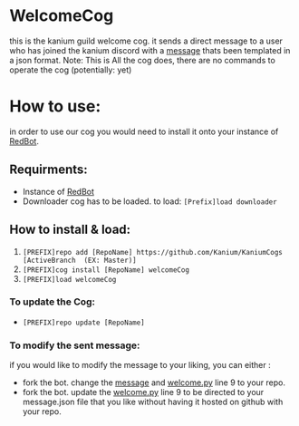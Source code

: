 # WelcomeCog
this is the kanium guild welcome cog. it sends a direct message to a user who has joined the kanium discord with a [message](./data/embedded_message.json) thats been templated in a json format. Note: This is All the cog does, there are no commands to operate the cog (potentially: yet)

# How to use:

in order to use our cog you would need to install it onto your instance of [RedBot](https://github.com/Cog-Creators/Red-DiscordBot).


## Requirments:

- Instance of [RedBot](https://github.com/Cog-Creators/Red-DiscordBot)
- Downloader cog has to be loaded. to load:
    ```[Prefix]load downloader```

## How to install & load:

1. ```[PREFIX]repo add [RepoName] https://github.com/Kanium/KaniumCogs [ActiveBranch  (EX: Master)] ```
2. ```[PREFIX]cog install [RepoName] welcomeCog```
3. ```[PREFIX]load welcomeCog```

### To update the Cog:
- ```[PREFIX]repo update [RepoName]```

### To modify the sent message:

if you would like to modify the message to your liking, you can either :
- fork the bot. change the [message](./data/embedded_message.json) and [welcome.py](./welcome.py) line 9 to your repo.
- fork the bot. update the [welcome.py](./welcome.py) line 9 to be directed to your message.json file that you like without having it hosted on github with your repo.
